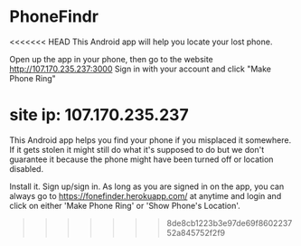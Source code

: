 # PhoneFindr

<<<<<<< HEAD
This Android app will help you locate your lost phone.

Open up the app in your phone, then go to the website http://107.170.235.237:3000
Sign in with your account and click "Make Phone Ring"


site ip: 107.170.235.237
=======
This Android app helps you find your phone if you misplaced it somewhere. If it gets stolen it might still
do what it's supposed to do but we don't guarantee it because the phone might have been turned off or location disabled.

Install it. Sign up/sign in. 
As long as you are signed in on the app, you can always go to https://fonefinder.herokuapp.com/ at anytime and login and click 
on either 'Make Phone Ring' or 'Show Phone's Location'. 
>>>>>>> 8de8cb1223b3e97de69f860223752a845752f2f9
